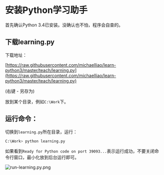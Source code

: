 # 安装Python学习助手

首先确认Python 3.4已安装。没确认也不怕，程序会自查的。

## 下载learning.py

下载地址：

[https://raw.githubusercontent.com/michaelliao/learn-python3/master/teach/learning.py](https://raw.githubusercontent.com/michaelliao/learn-python3/master/teach/learning.py)

(右键 - 另存为)

放到某个目录，例如`C:\Work`下。

## 运行命令：

切换到`learning.py`所在目录，运行：

```bash
C:\Work> python learning.py
```

如果看到`Ready for Python code on port 39093...`表示运行成功，不要关闭命令行窗口，最小化放到后台运行即可。

![run-learning.py.png](https://raw.githubusercontent.com/michaelliao/learn-python3/master/teach/run-learning.py.png)
